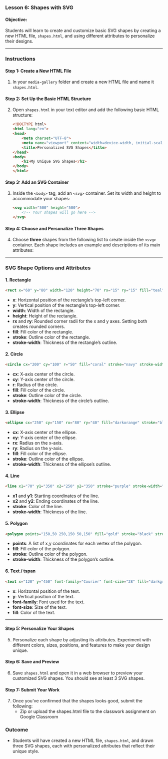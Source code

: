 ### **Lesson 6: Shapes with SVG**

#### **Objective:**  
Students will learn to create and customize basic SVG shapes by creating a new HTML file, `shapes.html`, and using different attributes to personalize their designs.

---

### **Instructions**

#### **Step 1: Create a New HTML File**
1. In your `media-gallery` folder and create a new HTML file and name it `shapes.html`.

#### **Step 2: Set Up the Basic HTML Structure**
2. Open `shapes.html` in your text editor and add the following basic HTML structure:
   ```html
   <!DOCTYPE html>
   <html lang="en">
   <head>
       <meta charset="UTF-8">
       <meta name="viewport" content="width=device-width, initial-scale=1.0">
       <title>Personalized SVG Shapes</title>
   </head>
   <body>
       <h1>My Unique SVG Shapes</h1>
   </body>
   </html>
   ```

#### **Step 3: Add an SVG Container**
3. Inside the `<body>` tag, add an `<svg>` container. Set its width and height to accommodate your shapes:
   ```html
   <svg width="500" height="500">
       <!-- Your shapes will go here -->
   </svg>
   ```

#### **Step 4: Choose and Personalize Three Shapes**
4. Choose **three** shapes from the following list to create inside the `<svg>` container. Each shape includes an example and descriptions of its main attributes:

---

### **SVG Shape Options and Attributes**

#### **1. Rectangle**
   ```html
   <rect x="60" y="80" width="120" height="70" rx="15" ry="15" fill="teal" stroke="black" stroke-width="3" />
   ```
   - **x**: Horizontal position of the rectangle’s top-left corner.
   - **y**: Vertical position of the rectangle’s top-left corner.
   - **width**: Width of the rectangle.
   - **height**: Height of the rectangle.
   - **rx** and **ry**: Rounded corner radii for the x and y axes. Setting both creates rounded corners.
   - **fill**: Fill color of the rectangle.
   - **stroke**: Outline color of the rectangle.
   - **stroke-width**: Thickness of the rectangle’s outline.

#### **2. Circle**
   ```html
   <circle cx="200" cy="100" r="50" fill="coral" stroke="navy" stroke-width="4" />
   ```
   - **cx**: X-axis center of the circle.
   - **cy**: Y-axis center of the circle.
   - **r**: Radius of the circle.
   - **fill**: Fill color of the circle.
   - **stroke**: Outline color of the circle.
   - **stroke-width**: Thickness of the circle’s outline.

#### **3. Ellipse**
   ```html
   <ellipse cx="250" cy="150" rx="80" ry="40" fill="darkorange" stroke="black" stroke-width="2" />
   ```
   - **cx**: X-axis center of the ellipse.
   - **cy**: Y-axis center of the ellipse.
   - **rx**: Radius on the x-axis.
   - **ry**: Radius on the y-axis.
   - **fill**: Fill color of the ellipse.
   - **stroke**: Outline color of the ellipse.
   - **stroke-width**: Thickness of the ellipse’s outline.

#### **4. Line**
   ```html
   <line x1="70" y1="350" x2="250" y2="350" stroke="purple" stroke-width="5" />
   ```
   - **x1** and **y1**: Starting coordinates of the line.
   - **x2** and **y2**: Ending coordinates of the line.
   - **stroke**: Color of the line.
   - **stroke-width**: Thickness of the line.

#### **5. Polygon**
   ```html
   <polygon points="150,50 250,150 50,150" fill="gold" stroke="black" stroke-width="2" />
   ```
   - **points**: A list of x,y coordinates for each vertex of the polygon.
   - **fill**: Fill color of the polygon.
   - **stroke**: Outline color of the polygon.
   - **stroke-width**: Thickness of the polygon’s outline.

#### **6. Text / tspan**
   ```html
   <text x="120" y="450" font-family="Courier" font-size="28" fill="darkgreen">My SVG Art</text>
   ```
   - **x**: Horizontal position of the text.
   - **y**: Vertical position of the text.
   - **font-family**: Font used for the text.
   - **font-size**: Size of the text.
   - **fill**: Color of the text.

---

#### **Step 5: Personalize Your Shapes**
5. Personalize each shape by adjusting its attributes. Experiment with different colors, sizes, positions, and features to make your design unique.

#### **Step 6: Save and Preview**
6. Save `shapes.html` and open it in a web browser to preview your customized SVG shapes. You should see at least 3 SVG shapes.

#### Step 7: Submit Your Work
7. Once you've confirmed that the shapes looks good, submit the following:
   - Zip or upload the shapes.html file to the classwork assignment on Google Classroom

### **Outcome**
- Students will have created a new HTML file, `shapes.html`, and drawn three SVG shapes, each with personalized attributes that reflect their unique style.
